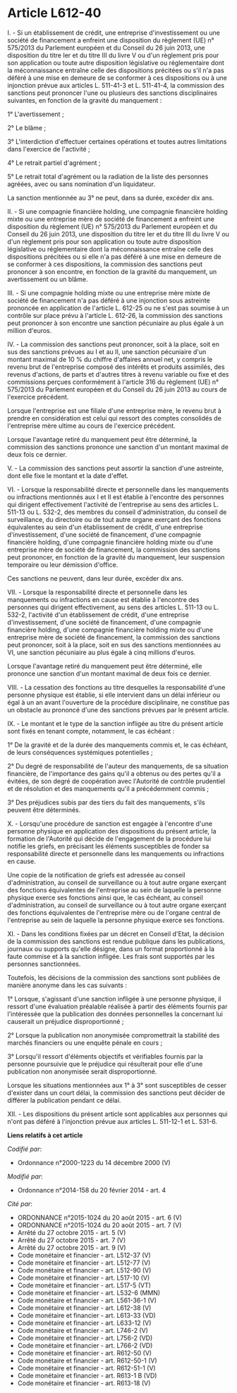 # Article L612-40

I. - Si un établissement de crédit, une entreprise d'investissement ou une société de financement a enfreint une disposition
du règlement (UE) n° 575/2013 du Parlement européen et du Conseil du 26 juin 2013, une disposition du titre Ier et du titre
III du livre V ou d'un règlement pris pour son application ou toute autre disposition législative ou réglementaire dont la
méconnaissance entraîne celle des dispositions précitées ou s'il n'a pas déféré à une mise en demeure de se conformer à ces
dispositions ou à une injonction prévue aux articles L. 511-41-3 et L. 511-41-4, la commission des sanctions peut prononcer
l'une ou plusieurs des sanctions disciplinaires suivantes, en fonction de la gravité du manquement :

1° L'avertissement ;

2° Le blâme ;

3° L'interdiction d'effectuer certaines opérations et toutes autres limitations dans l'exercice de l'activité ;

4° Le retrait partiel d'agrément ;

5° Le retrait total d'agrément ou la radiation de la liste des personnes agréées, avec ou sans nomination d'un liquidateur.

La sanction mentionnée au 3° ne peut, dans sa durée, excéder dix ans.

II. - Si une compagnie financière holding, une compagnie financière holding mixte ou une entreprise mère de société de
financement a enfreint une disposition du règlement (UE) n° 575/2013 du Parlement européen et du Conseil du 26 juin 2013, une
disposition du titre Ier et du titre III du livre V ou d'un règlement pris pour son application ou toute autre disposition
législative ou réglementaire dont la méconnaissance entraîne celle des dispositions précitées ou si elle n'a pas déféré à une
mise en demeure de se conformer à ces dispositions, la commission des sanctions peut prononcer à son encontre, en fonction de
la gravité du manquement, un avertissement ou un blâme.

III. - Si une compagnie holding mixte ou une entreprise mère mixte de société de financement n'a pas déféré à une injonction
sous astreinte prononcée en application de l'article L. 612-25 ou ne s'est pas soumise à un contrôle sur place prévu à
l'article L. 612-26, la commission des sanctions peut prononcer à son encontre une sanction pécuniaire au plus égale à un
million d'euros.

IV. - La commission des sanctions peut prononcer, soit à la place, soit en sus des sanctions prévues au I et au II, une
sanction pécuniaire d'un montant maximal de 10 % du chiffre d'affaires annuel net, y compris le revenu brut de l'entreprise
composé des intérêts et produits assimilés, des revenus d'actions, de parts et d'autres titres à revenu variable ou fixe et
des commissions perçues conformément à l'article 316 du règlement (UE) n° 575/2013 du Parlement européen et du Conseil du 26
juin 2013 au cours de l'exercice précédent.

Lorsque l'entreprise est une filiale d'une entreprise mère, le revenu brut à prendre en considération est celui qui ressort
des comptes consolidés de l'entreprise mère ultime au cours de l'exercice précédent.

Lorsque l'avantage retiré du manquement peut être déterminé, la commission des sanctions prononce une sanction d'un montant
maximal de deux fois ce dernier.

V. - La commission des sanctions peut assortir la sanction d'une astreinte, dont elle fixe le montant et la date d'effet.

VI. - Lorsque la responsabilité directe et personnelle dans les manquements ou infractions mentionnés aux I et II est établie
à l'encontre des personnes qui dirigent effectivement l'activité de l'entreprise au sens des articles L. 511-13 ou L. 532-2,
des membres du conseil d'administration, du conseil de surveillance, du directoire ou de tout autre organe exerçant des
fonctions équivalentes au sein d'un établissement de crédit, d'une entreprise d'investissement, d'une société de financement,
d'une compagnie financière holding, d'une compagnie financière holding mixte ou d'une entreprise mère de société de
financement, la commission des sanctions peut prononcer, en fonction de la gravité du manquement, leur suspension temporaire
ou leur démission d'office.

Ces sanctions ne peuvent, dans leur durée, excéder dix ans.

VII. - Lorsque la responsabilité directe et personnelle dans les manquements ou infractions en cause est établie à l'encontre
des personnes qui dirigent effectivement, au sens des articles L. 511-13 ou L. 532-2, l'activité d'un établissement de
crédit, d'une entreprise d'investissement, d'une société de financement, d'une compagnie financière holding, d'une compagnie
financière holding mixte ou d'une entreprise mère de société de financement, la commission des sanctions peut prononcer, soit
à la place, soit en sus des sanctions mentionnées au VI, une sanction pécuniaire au plus égale à cinq millions d'euros.

Lorsque l'avantage retiré du manquement peut être déterminé, elle prononce une sanction d'un montant maximal de deux fois ce
dernier.

VIII. - La cessation des fonctions au titre desquelles la responsabilité d'une personne physique est établie, si elle
intervient dans un délai inférieur ou égal à un an avant l'ouverture de la procédure disciplinaire, ne constitue pas un
obstacle au prononcé d'une des sanctions prévues par le présent article.

IX. - Le montant et le type de la sanction infligée au titre du présent article sont fixés en tenant compte, notamment, le
cas échéant :

1° De la gravité et de la durée des manquements commis et, le cas échéant, de leurs conséquences systémiques potentielles ;

2° Du degré de responsabilité de l'auteur des manquements, de sa situation financière, de l'importance des gains qu'il a
obtenus ou des pertes qu'il a évitées, de son degré de coopération avec l'Autorité de contrôle prudentiel et de résolution et
des manquements qu'il a précédemment commis ;

3° Des préjudices subis par des tiers du fait des manquements, s'ils peuvent être déterminés.

X. - Lorsqu'une procédure de sanction est engagée à l'encontre d'une personne physique en application des dispositions du
présent article, la formation de l'Autorité qui décide de l'engagement de la procédure lui notifie les griefs, en précisant
les éléments susceptibles de fonder sa responsabilité directe et personnelle dans les manquements ou infractions en cause.

Une copie de la notification de griefs est adressée au conseil d'administration, au conseil de surveillance ou à tout autre
organe exerçant des fonctions équivalentes de l'entreprise au sein de laquelle la personne physique exerce ses fonctions
ainsi que, le cas échéant, au conseil d'administration, au conseil de surveillance ou à tout autre organe exerçant des
fonctions équivalentes de l'entreprise mère ou de l'organe central de l'entreprise au sein de laquelle la personne physique
exerce ses fonctions.

XI. - Dans les conditions fixées par un décret en Conseil d'Etat, la décision de la commission des sanctions est rendue
publique dans les publications, journaux ou supports qu'elle désigne, dans un format proportionné à la faute commise et à la
sanction infligée. Les frais sont supportés par les personnes sanctionnées.

Toutefois, les décisions de la commission des sanctions sont publiées de manière anonyme dans les cas suivants :

1° Lorsque, s'agissant d'une sanction infligée à une personne physique, il ressort d'une évaluation préalable réalisée à
partir des éléments fournis par l'intéressée que la publication des données personnelles la concernant lui causerait un
préjudice disproportionné ;

2° Lorsque la publication non anonymisée compromettrait la stabilité des marchés financiers ou une enquête pénale en cours ;

3° Lorsqu'il ressort d'éléments objectifs et vérifiables fournis par la personne poursuivie que le préjudice qui résulterait
pour elle d'une publication non anonymisée serait disproportionné.

Lorsque les situations mentionnées aux 1° à 3° sont susceptibles de cesser d'exister dans un court délai, la commission des
sanctions peut décider de différer la publication pendant ce délai.

XII. - Les dispositions du présent article sont applicables aux personnes qui n'ont pas déféré à l'injonction prévue aux
articles L. 511-12-1 et L. 531-6.

**Liens relatifs à cet article**

_Codifié par_:

  - Ordonnance n°2000-1223 du 14 décembre 2000 (V)

_Modifié par_:

  - Ordonnance n°2014-158 du 20 février 2014 - art. 4

_Cité par_:

  - ORDONNANCE n°2015-1024 du 20 août 2015 - art. 6 (V)
  - ORDONNANCE n°2015-1024 du 20 août 2015 - art. 7 (V)
  - Arrêté du 27 octobre 2015 - art. 5 (V)
  - Arrêté du 27 octobre 2015 - art. 7 (V)
  - Arrêté du 27 octobre 2015 - art. 9 (V)
  - Code monétaire et financier - art. L512-37 (V)
  - Code monétaire et financier - art. L512-77 (V)
  - Code monétaire et financier - art. L512-90 (V)
  - Code monétaire et financier - art. L517-10 (V)
  - Code monétaire et financier - art. L517-5 (VT)
  - Code monétaire et financier - art. L532-6 (MMN)
  - Code monétaire et financier - art. L561-36-1 (V)
  - Code monétaire et financier - art. L612-38 (V)
  - Code monétaire et financier - art. L613-33 (VD)
  - Code monétaire et financier - art. L633-12 (V)
  - Code monétaire et financier - art. L746-2 (V)
  - Code monétaire et financier - art. L756-2 (VD)
  - Code monétaire et financier - art. L766-2 (VD)
  - Code monétaire et financier - art. R612-50 (V)
  - Code monétaire et financier - art. R612-50-1 (V)
  - Code monétaire et financier - art. R612-51-1 (V)
  - Code monétaire et financier - art. R613-1 B (VD)
  - Code monétaire et financier - art. R613-18 (V)
